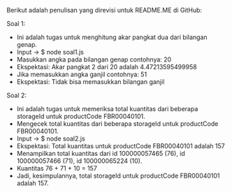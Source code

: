Berikut adalah penulisan yang direvisi untuk README.ME di GitHub:

Soal 1:
- Ini adalah tugas untuk menghitung akar pangkat dua dari bilangan genap.
- Input -> $ node soal1.js
- Masukkan angka pada bilangan genap contohnya: 20
- Ekspektasi: Akar pangkat 2 dari 20 adalah 4.47213595499958
- Jika memasukkan angka ganjil contohnya: 51
- Ekspektasi: Tidak bisa memasukkan bilangan ganjil

Soal 2:
- Ini adalah tugas untuk memeriksa total kuantitas dari beberapa storageId untuk productCode FBR00040101.
- Mengecek total kuantitas dari beberapa storageId untuk productCode FBR00040101.
- Input -> $ node soal2.js
- Ekspektasi: Total kuantitas untuk productCode FBR00040101 adalah 157
- Menampilkan total kuantitas dari id 100000057465 (76), id 100000057466 (71), id 100000065224 (10).
- Kuantitas 76 + 71 + 10 = 157
- Jadi, kesimpulannya, total storageId untuk productCode FBR00040101 adalah 157.
